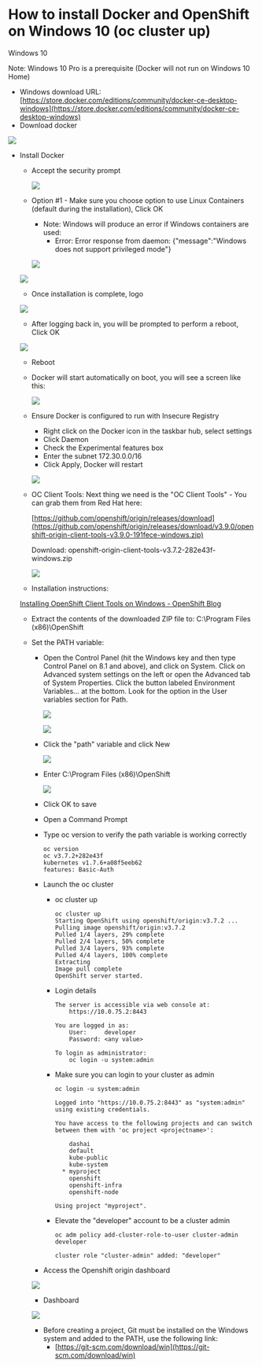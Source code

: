 # How to install Docker and OpenShift on Windows 10 (oc cluster up)

Windows 10

Note: Windows 10 Pro is a prerequisite (Docker will not run on Windows 10 Home)

- Windows download URL: [https://store.docker.com/editions/community/docker-ce-desktop-windows](https://store.docker.com/editions/community/docker-ce-desktop-windows)
- Download docker

![](../images/1.png)


- Install Docker
  - Accept the security prompt

    ![](../images/2.png)

  - Option #1 - Make sure you choose option to use Linux Containers (default during the installation), Click OK
    - Note: Windows will produce an error if Windows containers are used:
      - Error: Error response from daemon: {"message":"Windows does not support privileged mode"}

    ![](../images/3.png)

  ![](../images/4.png)

  - Once installation is complete, logo

  ![](../images/5.png)

  - After logging back in, you will be prompted to perform a reboot, Click OK

  ![](../images/6.png)

  - Reboot
  - Docker will start automatically on boot, you will see a screen like this:

    ![](../images/7.png)

  - Ensure Docker is configured to run with Insecure Registry
    - Right click on the Docker icon in the taskbar hub, select settings
    - Click Daemon
    - Check the Experimental features box
    - Enter the subnet 172.30.0.0/16
    - Click Apply, Docker will restart

    ![](../images/8.png)

  - OC Client Tools: Next thing we need is the "OC Client Tools" - You can grab them from Red Hat here:

    [https://github.com/openshift/origin/releases/download](https://github.com/openshift/origin/releases/download/v3.9.0/openshift-origin-client-tools-v3.9.0-191fece-windows.zip)

    Download: openshift-origin-client-tools-v3.7.2-282e43f-windows.zip

    ![](../images/9.png)

  - Installation instructions:

  [Installing OpenShift Client Tools on Windows - OpenShift Blog](https://blog.openshift.com/installing-oc-tools-windows/)

  - Extract the contents of the downloaded ZIP file to: C:\Program Files (x86)\OpenShift
  - Set the PATH variable:
    - Open the Control Panel (hit the Windows key and then type Control Panel on 8.1 and above), and click on System. Click on Advanced system settings on the left or open the Advanced tab of System Properties. Click the button labeled Environment Variables… at the bottom. Look for the option in the User variables section for Path.

      ![](../images/https%3A%2F%2Fs3-us-west-2.amazonaws.com%2Fsecure.notion-static.com%2F67aa127d-faa5-491d-b0f9-f9f05eee975d%2FUntitled.png)

      ![](../images/10.png)

    - Click the "path" variable and click New

      ![](../images/11.png)

    - Enter C:\Program Files (x86)\OpenShift

      ![](../images/12.png)

    - Click OK to save
    - Open a Command Prompt
    - Type oc version to verify the path variable is working correctly

          oc version
          oc v3.7.2+282e43f
          kubernetes v1.7.6+a08f5eeb62
          features: Basic-Auth

    - Launch the oc cluster
      - oc cluster up

            oc cluster up
            Starting OpenShift using openshift/origin:v3.7.2 ...
            Pulling image openshift/origin:v3.7.2
            Pulled 1/4 layers, 29% complete
            Pulled 2/4 layers, 50% complete
            Pulled 3/4 layers, 93% complete
            Pulled 4/4 layers, 100% complete
            Extracting
            Image pull complete
            OpenShift server started.

      - Login details

            The server is accessible via web console at:
                https://10.0.75.2:8443

            You are logged in as:
                User:     developer
                Password: <any value>

            To login as administrator:
                oc login -u system:admin

      - Make sure you can login to your cluster as admin

            oc login -u system:admin

            Logged into "https://10.0.75.2:8443" as "system:admin" using existing credentials.

            You have access to the following projects and can switch between them with 'oc project <projectname>':

                dashai
                default
                kube-public
                kube-system
              * myproject
                openshift
                openshift-infra
                openshift-node

            Using project "myproject".

      - Elevate the "developer" account to be a cluster admin

            oc adm policy add-cluster-role-to-user cluster-admin developer

            cluster role "cluster-admin" added: "developer"

    - Access the Openshift origin dashboard

    ![](../images/13.png)

    - Dashboard

    ![](../images/14.png)

    - Before creating a project, Git must be installed on the Windows system and added to the PATH, use the following link:
      - [https://git-scm.com/download/win](https://git-scm.com/download/win)
